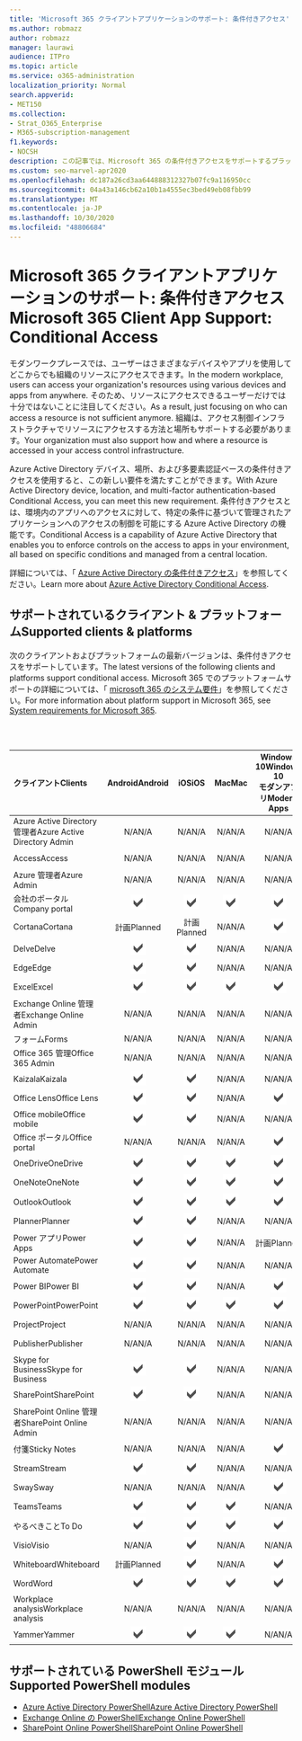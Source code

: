 ```yaml
---
title: 'Microsoft 365 クライアントアプリケーションのサポート: 条件付きアクセス'
ms.author: robmazz
author: robmazz
manager: laurawi
audience: ITPro
ms.topic: article
ms.service: o365-administration
localization_priority: Normal
search.appverid:
- MET150
ms.collection:
- Strat_O365_Enterprise
- M365-subscription-management
f1.keywords:
- NOCSH
description: この記事では、Microsoft 365 の条件付きアクセスをサポートするプラットフォーム、クライアント、および PowerShell モジュールについて説明します。
ms.custom: seo-marvel-apr2020
ms.openlocfilehash: dc187a26cd3aa644888312327b07fc9a116950cc
ms.sourcegitcommit: 04a43a146cb62a10b1a4555ec3bed49eb08fbb99
ms.translationtype: MT
ms.contentlocale: ja-JP
ms.lasthandoff: 10/30/2020
ms.locfileid: "48806684"
---
```

# <a name="microsoft-365-client-app-support-conditional-access"></a><span data-ttu-id="62f5e-103">Microsoft 365 クライアントアプリケーションのサポート: 条件付きアクセス</span><span class="sxs-lookup"><span data-stu-id="62f5e-103">Microsoft 365 Client App Support: Conditional Access</span></span>

<span data-ttu-id="62f5e-104">モダンワークプレースでは、ユーザーはさまざまなデバイスやアプリを使用してどこからでも組織のリソースにアクセスできます。</span><span class="sxs-lookup"><span data-stu-id="62f5e-104">In the modern workplace, users can access your organization's resources using various devices and apps from anywhere.</span></span> <span data-ttu-id="62f5e-105">そのため、リソースにアクセスできるユーザーだけでは十分ではないことに注目してください。</span><span class="sxs-lookup"><span data-stu-id="62f5e-105">As a result, just focusing on who can access a resource is not sufficient anymore.</span></span> <span data-ttu-id="62f5e-106">組織は、アクセス制御インフラストラクチャでリソースにアクセスする方法と場所もサポートする必要があります。</span><span class="sxs-lookup"><span data-stu-id="62f5e-106">Your organization must also support how and where a resource is accessed in your access control infrastructure.</span></span>

<span data-ttu-id="62f5e-107">Azure Active Directory デバイス、場所、および多要素認証ベースの条件付きアクセスを使用すると、この新しい要件を満たすことができます。</span><span class="sxs-lookup"><span data-stu-id="62f5e-107">With Azure Active Directory device, location, and multi-factor authentication-based Conditional Access, you can meet this new requirement.</span></span> <span data-ttu-id="62f5e-108">条件付きアクセスとは、環境内のアプリへのアクセスに対して、特定の条件に基づいて管理されたアプリケーションへのアクセスの制御を可能にする Azure Active Directory の機能です。</span><span class="sxs-lookup"><span data-stu-id="62f5e-108">Conditional Access is a capability of Azure Active Directory that enables you to enforce controls on the access to apps in your environment, all based on specific conditions and managed from a central location.</span></span>

<span data-ttu-id="62f5e-109">詳細については、「 [Azure Active Directory の条件付きアクセス](https://docs.microsoft.com/azure/active-directory/conditional-access/)」を参照してください。</span><span class="sxs-lookup"><span data-stu-id="62f5e-109">Learn more about [Azure Active Directory Conditional Access](https://docs.microsoft.com/azure/active-directory/conditional-access/).</span></span>

## <a name="supported-clients--platforms"></a><span data-ttu-id="62f5e-110">サポートされているクライアント & プラットフォーム</span><span class="sxs-lookup"><span data-stu-id="62f5e-110">Supported clients & platforms</span></span>

<span data-ttu-id="62f5e-111">次のクライアントおよびプラットフォームの最新バージョンは、条件付きアクセスをサポートしています。</span><span class="sxs-lookup"><span data-stu-id="62f5e-111">The latest versions of the following clients and platforms support conditional access.</span></span> <span data-ttu-id="62f5e-112">Microsoft 365 でのプラットフォームサポートの詳細については、「 [microsoft 365 のシステム要件](https://www.microsoft.com/microsoft-365/microsoft-365-and-office-resources)」を参照してください。</span><span class="sxs-lookup"><span data-stu-id="62f5e-112">For more information about platform support in Microsoft 365, see [System requirements for Microsoft 365](https://www.microsoft.com/microsoft-365/microsoft-365-and-office-resources).</span></span>

<br>
<br>

| <span data-ttu-id="62f5e-113">クライアント</span><span class="sxs-lookup"><span data-stu-id="62f5e-113">Clients</span></span> | <span data-ttu-id="62f5e-114">Android</span><span class="sxs-lookup"><span data-stu-id="62f5e-114">Android</span></span> | <span data-ttu-id="62f5e-115">iOS</span><span class="sxs-lookup"><span data-stu-id="62f5e-115">iOS</span></span> | <span data-ttu-id="62f5e-116">Mac</span><span class="sxs-lookup"><span data-stu-id="62f5e-116">Mac</span></span>| <span data-ttu-id="62f5e-117">Windows 10</span><span class="sxs-lookup"><span data-stu-id="62f5e-117">Windows 10</span></span> <br> <span data-ttu-id="62f5e-118">モダンアプリ</span><span class="sxs-lookup"><span data-stu-id="62f5e-118">Modern Apps</span></span>| <span data-ttu-id="62f5e-119">Windows 10</span><span class="sxs-lookup"><span data-stu-id="62f5e-119">Windows 10</span></span> <br> <span data-ttu-id="62f5e-120">Desktop</span><span class="sxs-lookup"><span data-stu-id="62f5e-120">Desktop</span></span> |
|:---|:---:|:---:|:---:|:---:|:---:|
| <span data-ttu-id="62f5e-121">Azure Active Directory 管理者</span><span class="sxs-lookup"><span data-stu-id="62f5e-121">Azure Active Directory Admin</span></span> | <span data-ttu-id="62f5e-122">N/A</span><span class="sxs-lookup"><span data-stu-id="62f5e-122">N/A</span></span> | <span data-ttu-id="62f5e-123">N/A</span><span class="sxs-lookup"><span data-stu-id="62f5e-123">N/A</span></span> | <span data-ttu-id="62f5e-124">N/A</span><span class="sxs-lookup"><span data-stu-id="62f5e-124">N/A</span></span> | <span data-ttu-id="62f5e-125">N/A</span><span class="sxs-lookup"><span data-stu-id="62f5e-125">N/A</span></span> | ![サポート](../media/check-mark.png) |
| <span data-ttu-id="62f5e-127">Access</span><span class="sxs-lookup"><span data-stu-id="62f5e-127">Access</span></span> | <span data-ttu-id="62f5e-128">N/A</span><span class="sxs-lookup"><span data-stu-id="62f5e-128">N/A</span></span> | <span data-ttu-id="62f5e-129">N/A</span><span class="sxs-lookup"><span data-stu-id="62f5e-129">N/A</span></span> | <span data-ttu-id="62f5e-130">N/A</span><span class="sxs-lookup"><span data-stu-id="62f5e-130">N/A</span></span> | <span data-ttu-id="62f5e-131">N/A</span><span class="sxs-lookup"><span data-stu-id="62f5e-131">N/A</span></span> | ![サポート](../media/check-mark.png) |
| <span data-ttu-id="62f5e-133">Azure 管理者</span><span class="sxs-lookup"><span data-stu-id="62f5e-133">Azure Admin</span></span> | <span data-ttu-id="62f5e-134">N/A</span><span class="sxs-lookup"><span data-stu-id="62f5e-134">N/A</span></span> | <span data-ttu-id="62f5e-135">N/A</span><span class="sxs-lookup"><span data-stu-id="62f5e-135">N/A</span></span> | <span data-ttu-id="62f5e-136">N/A</span><span class="sxs-lookup"><span data-stu-id="62f5e-136">N/A</span></span> | <span data-ttu-id="62f5e-137">N/A</span><span class="sxs-lookup"><span data-stu-id="62f5e-137">N/A</span></span> | <span data-ttu-id="62f5e-138">N/A</span><span class="sxs-lookup"><span data-stu-id="62f5e-138">N/A</span></span> |
| <span data-ttu-id="62f5e-139">会社のポータル</span><span class="sxs-lookup"><span data-stu-id="62f5e-139">Company portal</span></span> | ![サポート](../media/check-mark.png) | ![サポート](../media/check-mark.png) | ![サポート](../media/check-mark.png) | ![サポート](../media/check-mark.png) | <span data-ttu-id="62f5e-144">N/A</span><span class="sxs-lookup"><span data-stu-id="62f5e-144">N/A</span></span> |
| <span data-ttu-id="62f5e-145">Cortana</span><span class="sxs-lookup"><span data-stu-id="62f5e-145">Cortana</span></span> | <span data-ttu-id="62f5e-146">計画</span><span class="sxs-lookup"><span data-stu-id="62f5e-146">Planned</span></span> | <span data-ttu-id="62f5e-147">計画</span><span class="sxs-lookup"><span data-stu-id="62f5e-147">Planned</span></span> | <span data-ttu-id="62f5e-148">N/A</span><span class="sxs-lookup"><span data-stu-id="62f5e-148">N/A</span></span> | ![サポート](../media/check-mark.png) | <span data-ttu-id="62f5e-150">N/A</span><span class="sxs-lookup"><span data-stu-id="62f5e-150">N/A</span></span> |
| <span data-ttu-id="62f5e-151">Delve</span><span class="sxs-lookup"><span data-stu-id="62f5e-151">Delve</span></span> | ![サポート](../media/check-mark.png) | ![サポート](../media/check-mark.png) | <span data-ttu-id="62f5e-154">N/A</span><span class="sxs-lookup"><span data-stu-id="62f5e-154">N/A</span></span> | <span data-ttu-id="62f5e-155">N/A</span><span class="sxs-lookup"><span data-stu-id="62f5e-155">N/A</span></span> | <span data-ttu-id="62f5e-156">N/A</span><span class="sxs-lookup"><span data-stu-id="62f5e-156">N/A</span></span> |
| <span data-ttu-id="62f5e-157">Edge</span><span class="sxs-lookup"><span data-stu-id="62f5e-157">Edge</span></span> | ![サポート](../media/check-mark.png) | ![サポート](../media/check-mark.png) | <span data-ttu-id="62f5e-160">N/A</span><span class="sxs-lookup"><span data-stu-id="62f5e-160">N/A</span></span> | <span data-ttu-id="62f5e-161">N/A</span><span class="sxs-lookup"><span data-stu-id="62f5e-161">N/A</span></span> | ![サポート](../media/check-mark.png) |
| <span data-ttu-id="62f5e-163">Excel</span><span class="sxs-lookup"><span data-stu-id="62f5e-163">Excel</span></span> | ![サポート](../media/check-mark.png) | ![サポート](../media/check-mark.png) | ![サポート](../media/check-mark.png) | ![サポート](../media/check-mark.png) | ![サポート](../media/check-mark.png) |
| <span data-ttu-id="62f5e-169">Exchange Online 管理者</span><span class="sxs-lookup"><span data-stu-id="62f5e-169">Exchange Online Admin</span></span> | <span data-ttu-id="62f5e-170">N/A</span><span class="sxs-lookup"><span data-stu-id="62f5e-170">N/A</span></span> | <span data-ttu-id="62f5e-171">N/A</span><span class="sxs-lookup"><span data-stu-id="62f5e-171">N/A</span></span> | <span data-ttu-id="62f5e-172">N/A</span><span class="sxs-lookup"><span data-stu-id="62f5e-172">N/A</span></span> | <span data-ttu-id="62f5e-173">N/A</span><span class="sxs-lookup"><span data-stu-id="62f5e-173">N/A</span></span> | ![サポート](../media/check-mark.png) |
| <span data-ttu-id="62f5e-175">フォーム</span><span class="sxs-lookup"><span data-stu-id="62f5e-175">Forms</span></span> | <span data-ttu-id="62f5e-176">N/A</span><span class="sxs-lookup"><span data-stu-id="62f5e-176">N/A</span></span> | <span data-ttu-id="62f5e-177">N/A</span><span class="sxs-lookup"><span data-stu-id="62f5e-177">N/A</span></span> | <span data-ttu-id="62f5e-178">N/A</span><span class="sxs-lookup"><span data-stu-id="62f5e-178">N/A</span></span> | <span data-ttu-id="62f5e-179">N/A</span><span class="sxs-lookup"><span data-stu-id="62f5e-179">N/A</span></span> | <span data-ttu-id="62f5e-180">N/A</span><span class="sxs-lookup"><span data-stu-id="62f5e-180">N/A</span></span> |
| <span data-ttu-id="62f5e-181">Office 365 管理</span><span class="sxs-lookup"><span data-stu-id="62f5e-181">Office 365 Admin</span></span> | <span data-ttu-id="62f5e-182">N/A</span><span class="sxs-lookup"><span data-stu-id="62f5e-182">N/A</span></span> | <span data-ttu-id="62f5e-183">N/A</span><span class="sxs-lookup"><span data-stu-id="62f5e-183">N/A</span></span> | <span data-ttu-id="62f5e-184">N/A</span><span class="sxs-lookup"><span data-stu-id="62f5e-184">N/A</span></span> | <span data-ttu-id="62f5e-185">N/A</span><span class="sxs-lookup"><span data-stu-id="62f5e-185">N/A</span></span> | ![サポート](../media/check-mark.png) |  |
| <span data-ttu-id="62f5e-187">Kaizala</span><span class="sxs-lookup"><span data-stu-id="62f5e-187">Kaizala</span></span> | ![サポート](../media/check-mark.png) | ![サポート](../media/check-mark.png) | <span data-ttu-id="62f5e-190">N/A</span><span class="sxs-lookup"><span data-stu-id="62f5e-190">N/A</span></span> | <span data-ttu-id="62f5e-191">N/A</span><span class="sxs-lookup"><span data-stu-id="62f5e-191">N/A</span></span> | <span data-ttu-id="62f5e-192">N/A</span><span class="sxs-lookup"><span data-stu-id="62f5e-192">N/A</span></span> |
| <span data-ttu-id="62f5e-193">Office Lens</span><span class="sxs-lookup"><span data-stu-id="62f5e-193">Office Lens</span></span>| ![サポート](../media/check-mark.png) | ![サポート](../media/check-mark.png) | <span data-ttu-id="62f5e-196">N/A</span><span class="sxs-lookup"><span data-stu-id="62f5e-196">N/A</span></span> | ![サポート](../media/check-mark.png) | <span data-ttu-id="62f5e-198">N/A</span><span class="sxs-lookup"><span data-stu-id="62f5e-198">N/A</span></span> |
| <span data-ttu-id="62f5e-199">Office mobile</span><span class="sxs-lookup"><span data-stu-id="62f5e-199">Office mobile</span></span> | ![サポート](../media/check-mark.png) | ![サポート](../media/check-mark.png) | <span data-ttu-id="62f5e-202">N/A</span><span class="sxs-lookup"><span data-stu-id="62f5e-202">N/A</span></span> | <span data-ttu-id="62f5e-203">N/A</span><span class="sxs-lookup"><span data-stu-id="62f5e-203">N/A</span></span> | <span data-ttu-id="62f5e-204">N/A</span><span class="sxs-lookup"><span data-stu-id="62f5e-204">N/A</span></span> |
| <span data-ttu-id="62f5e-205">Office ポータル</span><span class="sxs-lookup"><span data-stu-id="62f5e-205">Office portal</span></span> | <span data-ttu-id="62f5e-206">N/A</span><span class="sxs-lookup"><span data-stu-id="62f5e-206">N/A</span></span> | <span data-ttu-id="62f5e-207">N/A</span><span class="sxs-lookup"><span data-stu-id="62f5e-207">N/A</span></span> | <span data-ttu-id="62f5e-208">N/A</span><span class="sxs-lookup"><span data-stu-id="62f5e-208">N/A</span></span> | ![サポート](../media/check-mark.png) | <span data-ttu-id="62f5e-210">N/A</span><span class="sxs-lookup"><span data-stu-id="62f5e-210">N/A</span></span> |
| <span data-ttu-id="62f5e-211">OneDrive</span><span class="sxs-lookup"><span data-stu-id="62f5e-211">OneDrive</span></span> | ![サポート](../media/check-mark.png) | ![サポート](../media/check-mark.png) | ![サポート](../media/check-mark.png) | ![サポート](../media/check-mark.png) | ![サポート](../media/check-mark.png) |
| <span data-ttu-id="62f5e-217">OneNote</span><span class="sxs-lookup"><span data-stu-id="62f5e-217">OneNote</span></span> | ![サポート](../media/check-mark.png) | ![サポート](../media/check-mark.png) | ![サポート](../media/check-mark.png) | ![サポート](../media/check-mark.png) | ![サポート](../media/check-mark.png) |
| <span data-ttu-id="62f5e-223">Outlook</span><span class="sxs-lookup"><span data-stu-id="62f5e-223">Outlook</span></span> | ![サポート](../media/check-mark.png) | ![サポート](../media/check-mark.png) | ![サポート](../media/check-mark.png) | ![サポート](../media/check-mark.png) | ![サポート](../media/check-mark.png) |
| <span data-ttu-id="62f5e-229">Planner</span><span class="sxs-lookup"><span data-stu-id="62f5e-229">Planner</span></span> | ![サポート](../media/check-mark.png) | ![サポート](../media/check-mark.png) | <span data-ttu-id="62f5e-232">N/A</span><span class="sxs-lookup"><span data-stu-id="62f5e-232">N/A</span></span> | <span data-ttu-id="62f5e-233">N/A</span><span class="sxs-lookup"><span data-stu-id="62f5e-233">N/A</span></span> | <span data-ttu-id="62f5e-234">N/A</span><span class="sxs-lookup"><span data-stu-id="62f5e-234">N/A</span></span> |
| <span data-ttu-id="62f5e-235">Power アプリ</span><span class="sxs-lookup"><span data-stu-id="62f5e-235">Power Apps</span></span> | ![サポート](../media/check-mark.png) | ![サポート](../media/check-mark.png) | <span data-ttu-id="62f5e-238">N/A</span><span class="sxs-lookup"><span data-stu-id="62f5e-238">N/A</span></span> | <span data-ttu-id="62f5e-239">計画</span><span class="sxs-lookup"><span data-stu-id="62f5e-239">Planned</span></span> | <span data-ttu-id="62f5e-240">N/A</span><span class="sxs-lookup"><span data-stu-id="62f5e-240">N/A</span></span> |
| <span data-ttu-id="62f5e-241">Power Automate</span><span class="sxs-lookup"><span data-stu-id="62f5e-241">Power Automate</span></span> | ![サポート](../media/check-mark.png) | ![サポート](../media/check-mark.png) | <span data-ttu-id="62f5e-244">N/A</span><span class="sxs-lookup"><span data-stu-id="62f5e-244">N/A</span></span> | <span data-ttu-id="62f5e-245">N/A</span><span class="sxs-lookup"><span data-stu-id="62f5e-245">N/A</span></span> | <span data-ttu-id="62f5e-246">N/A</span><span class="sxs-lookup"><span data-stu-id="62f5e-246">N/A</span></span> |
| <span data-ttu-id="62f5e-247">Power BI</span><span class="sxs-lookup"><span data-stu-id="62f5e-247">Power BI</span></span> | ![サポート](../media/check-mark.png) | ![サポート](../media/check-mark.png) | <span data-ttu-id="62f5e-250">N/A</span><span class="sxs-lookup"><span data-stu-id="62f5e-250">N/A</span></span> | ![サポート](../media/check-mark.png) | ![サポート](../media/check-mark.png) |
| <span data-ttu-id="62f5e-253">PowerPoint</span><span class="sxs-lookup"><span data-stu-id="62f5e-253">PowerPoint</span></span> | ![サポート](../media/check-mark.png) | ![サポート](../media/check-mark.png) | ![サポート](../media/check-mark.png) | ![サポート](../media/check-mark.png) | ![サポート](../media/check-mark.png) |
| <span data-ttu-id="62f5e-259">Project</span><span class="sxs-lookup"><span data-stu-id="62f5e-259">Project</span></span> | <span data-ttu-id="62f5e-260">N/A</span><span class="sxs-lookup"><span data-stu-id="62f5e-260">N/A</span></span> | <span data-ttu-id="62f5e-261">N/A</span><span class="sxs-lookup"><span data-stu-id="62f5e-261">N/A</span></span> | <span data-ttu-id="62f5e-262">N/A</span><span class="sxs-lookup"><span data-stu-id="62f5e-262">N/A</span></span> | <span data-ttu-id="62f5e-263">N/A</span><span class="sxs-lookup"><span data-stu-id="62f5e-263">N/A</span></span> | ![サポート](../media/check-mark.png) |
| <span data-ttu-id="62f5e-265">Publisher</span><span class="sxs-lookup"><span data-stu-id="62f5e-265">Publisher</span></span> | <span data-ttu-id="62f5e-266">N/A</span><span class="sxs-lookup"><span data-stu-id="62f5e-266">N/A</span></span> | <span data-ttu-id="62f5e-267">N/A</span><span class="sxs-lookup"><span data-stu-id="62f5e-267">N/A</span></span> | <span data-ttu-id="62f5e-268">N/A</span><span class="sxs-lookup"><span data-stu-id="62f5e-268">N/A</span></span> | <span data-ttu-id="62f5e-269">N/A</span><span class="sxs-lookup"><span data-stu-id="62f5e-269">N/A</span></span> | ![サポート](../media/check-mark.png) |
| <span data-ttu-id="62f5e-271">Skype for Business</span><span class="sxs-lookup"><span data-stu-id="62f5e-271">Skype for Business</span></span> | ![サポート](../media/check-mark.png) | ![サポート](../media/check-mark.png) | <span data-ttu-id="62f5e-274">N/A</span><span class="sxs-lookup"><span data-stu-id="62f5e-274">N/A</span></span> | <span data-ttu-id="62f5e-275">N/A</span><span class="sxs-lookup"><span data-stu-id="62f5e-275">N/A</span></span> | <span data-ttu-id="62f5e-276">N/A</span><span class="sxs-lookup"><span data-stu-id="62f5e-276">N/A</span></span> ||
| <span data-ttu-id="62f5e-277">SharePoint</span><span class="sxs-lookup"><span data-stu-id="62f5e-277">SharePoint</span></span> | ![サポート](../media/check-mark.png) | ![サポート](../media/check-mark.png) | <span data-ttu-id="62f5e-280">N/A</span><span class="sxs-lookup"><span data-stu-id="62f5e-280">N/A</span></span> | <span data-ttu-id="62f5e-281">N/A</span><span class="sxs-lookup"><span data-stu-id="62f5e-281">N/A</span></span> | <span data-ttu-id="62f5e-282">N/A</span><span class="sxs-lookup"><span data-stu-id="62f5e-282">N/A</span></span> |
| <span data-ttu-id="62f5e-283">SharePoint Online 管理者</span><span class="sxs-lookup"><span data-stu-id="62f5e-283">SharePoint Online Admin</span></span> | <span data-ttu-id="62f5e-284">N/A</span><span class="sxs-lookup"><span data-stu-id="62f5e-284">N/A</span></span> | <span data-ttu-id="62f5e-285">N/A</span><span class="sxs-lookup"><span data-stu-id="62f5e-285">N/A</span></span> | <span data-ttu-id="62f5e-286">N/A</span><span class="sxs-lookup"><span data-stu-id="62f5e-286">N/A</span></span> | <span data-ttu-id="62f5e-287">N/A</span><span class="sxs-lookup"><span data-stu-id="62f5e-287">N/A</span></span> | ![サポート](../media/check-mark.png) |
| <span data-ttu-id="62f5e-289">付箋</span><span class="sxs-lookup"><span data-stu-id="62f5e-289">Sticky Notes</span></span> | <span data-ttu-id="62f5e-290">N/A</span><span class="sxs-lookup"><span data-stu-id="62f5e-290">N/A</span></span> | <span data-ttu-id="62f5e-291">N/A</span><span class="sxs-lookup"><span data-stu-id="62f5e-291">N/A</span></span> | <span data-ttu-id="62f5e-292">N/A</span><span class="sxs-lookup"><span data-stu-id="62f5e-292">N/A</span></span> | ![サポート](../media/check-mark.png) | <span data-ttu-id="62f5e-294">N/A</span><span class="sxs-lookup"><span data-stu-id="62f5e-294">N/A</span></span> |
| <span data-ttu-id="62f5e-295">Stream</span><span class="sxs-lookup"><span data-stu-id="62f5e-295">Stream</span></span> | ![サポート](../media/check-mark.png) | ![サポート](../media/check-mark.png) | <span data-ttu-id="62f5e-298">N/A</span><span class="sxs-lookup"><span data-stu-id="62f5e-298">N/A</span></span> | <span data-ttu-id="62f5e-299">N/A</span><span class="sxs-lookup"><span data-stu-id="62f5e-299">N/A</span></span> | <span data-ttu-id="62f5e-300">N/A</span><span class="sxs-lookup"><span data-stu-id="62f5e-300">N/A</span></span> |
| <span data-ttu-id="62f5e-301">Sway</span><span class="sxs-lookup"><span data-stu-id="62f5e-301">Sway</span></span> | <span data-ttu-id="62f5e-302">N/A</span><span class="sxs-lookup"><span data-stu-id="62f5e-302">N/A</span></span> | <span data-ttu-id="62f5e-303">N/A</span><span class="sxs-lookup"><span data-stu-id="62f5e-303">N/A</span></span> | <span data-ttu-id="62f5e-304">N/A</span><span class="sxs-lookup"><span data-stu-id="62f5e-304">N/A</span></span> | ![サポート](../media/check-mark.png) | <span data-ttu-id="62f5e-306">N/A</span><span class="sxs-lookup"><span data-stu-id="62f5e-306">N/A</span></span> |
| <span data-ttu-id="62f5e-307">Teams</span><span class="sxs-lookup"><span data-stu-id="62f5e-307">Teams</span></span> | ![サポート](../media/check-mark.png) | ![サポート](../media/check-mark.png) | ![サポート](../media/check-mark.png) | <span data-ttu-id="62f5e-311">N/A</span><span class="sxs-lookup"><span data-stu-id="62f5e-311">N/A</span></span> | ![サポート](../media/check-mark.png) |
| <span data-ttu-id="62f5e-313">やるべきこと</span><span class="sxs-lookup"><span data-stu-id="62f5e-313">To Do</span></span> | ![サポート](../media/check-mark.png) | ![サポート](../media/check-mark.png) | ![サポート](../media/check-mark.png) | ![サポート](../media/check-mark.png) | <span data-ttu-id="62f5e-318">N/A</span><span class="sxs-lookup"><span data-stu-id="62f5e-318">N/A</span></span> |
| <span data-ttu-id="62f5e-319">Visio</span><span class="sxs-lookup"><span data-stu-id="62f5e-319">Visio</span></span> | <span data-ttu-id="62f5e-320">N/A</span><span class="sxs-lookup"><span data-stu-id="62f5e-320">N/A</span></span> | ![サポート](../media/check-mark.png) | <span data-ttu-id="62f5e-322">N/A</span><span class="sxs-lookup"><span data-stu-id="62f5e-322">N/A</span></span> | <span data-ttu-id="62f5e-323">N/A</span><span class="sxs-lookup"><span data-stu-id="62f5e-323">N/A</span></span> | ![サポート](../media/check-mark.png) |
| <span data-ttu-id="62f5e-325">Whiteboard</span><span class="sxs-lookup"><span data-stu-id="62f5e-325">Whiteboard</span></span> | <span data-ttu-id="62f5e-326">計画</span><span class="sxs-lookup"><span data-stu-id="62f5e-326">Planned</span></span> | ![サポート](../media/check-mark.png) | <span data-ttu-id="62f5e-328">N/A</span><span class="sxs-lookup"><span data-stu-id="62f5e-328">N/A</span></span> | ![サポート](../media/check-mark.png) | <span data-ttu-id="62f5e-330">N/A</span><span class="sxs-lookup"><span data-stu-id="62f5e-330">N/A</span></span> |
| <span data-ttu-id="62f5e-331">Word</span><span class="sxs-lookup"><span data-stu-id="62f5e-331">Word</span></span> | ![サポート](../media/check-mark.png) | ![サポート](../media/check-mark.png) | ![サポート](../media/check-mark.png) | ![サポート](../media/check-mark.png) | ![サポート](../media/check-mark.png) |
| <span data-ttu-id="62f5e-337">Workplace analysis</span><span class="sxs-lookup"><span data-stu-id="62f5e-337">Workplace analysis</span></span> | <span data-ttu-id="62f5e-338">N/A</span><span class="sxs-lookup"><span data-stu-id="62f5e-338">N/A</span></span> | <span data-ttu-id="62f5e-339">N/A</span><span class="sxs-lookup"><span data-stu-id="62f5e-339">N/A</span></span> | <span data-ttu-id="62f5e-340">N/A</span><span class="sxs-lookup"><span data-stu-id="62f5e-340">N/A</span></span> | <span data-ttu-id="62f5e-341">N/A</span><span class="sxs-lookup"><span data-stu-id="62f5e-341">N/A</span></span> | <span data-ttu-id="62f5e-342">N/A</span><span class="sxs-lookup"><span data-stu-id="62f5e-342">N/A</span></span> |
| <span data-ttu-id="62f5e-343">Yammer</span><span class="sxs-lookup"><span data-stu-id="62f5e-343">Yammer</span></span> | ![サポート](../media/check-mark.png) | ![サポート](../media/check-mark.png) | ![サポート](../media/check-mark.png) | <span data-ttu-id="62f5e-347">N/A</span><span class="sxs-lookup"><span data-stu-id="62f5e-347">N/A</span></span> | ![サポート](../media/check-mark.png) |

## <a name="supported-powershell-modules"></a><span data-ttu-id="62f5e-349">サポートされている PowerShell モジュール</span><span class="sxs-lookup"><span data-stu-id="62f5e-349">Supported PowerShell modules</span></span>

- [<span data-ttu-id="62f5e-350">Azure Active Directory PowerShell</span><span class="sxs-lookup"><span data-stu-id="62f5e-350">Azure Active Directory PowerShell</span></span>](https://docs.microsoft.com/powershell/azure/active-directory/overview?view=azureadps-2.0)
- [<span data-ttu-id="62f5e-351">Exchange Online の PowerShell</span><span class="sxs-lookup"><span data-stu-id="62f5e-351">Exchange Online PowerShell</span></span>](https://docs.microsoft.com/powershell/exchange/exchange-online-powershell)
- [<span data-ttu-id="62f5e-352">SharePoint Online PowerShell</span><span class="sxs-lookup"><span data-stu-id="62f5e-352">SharePoint Online PowerShell</span></span>](https://docs.microsoft.com/powershell/sharepoint/sharepoint-online/connect-sharepoint-online)
